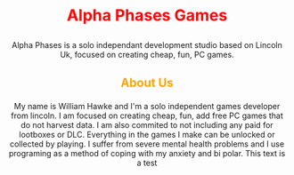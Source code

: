 # <span style="color:red"> <p align=center>  Alpha Phases Games </span>

<p align=center> Alpha Phases is a solo independant development studio based on Lincoln Uk, focused on creating cheap, fun, PC games. 

## <p align=center> <span style="color:orange"> About Us </span>

<p align=center> My name is William Hawke and I'm a solo independent games developer from lincoln. I am focused on creating cheap, fun, add free PC games that do not harvest data. I am also commited to not including any paid for lootboxes or DLC. Everything in the games I make can be unlocked or collected by playing. I suffer from severe mental health problems and I use programing as a method of coping with my anxiety and bi polar. This text is a test
